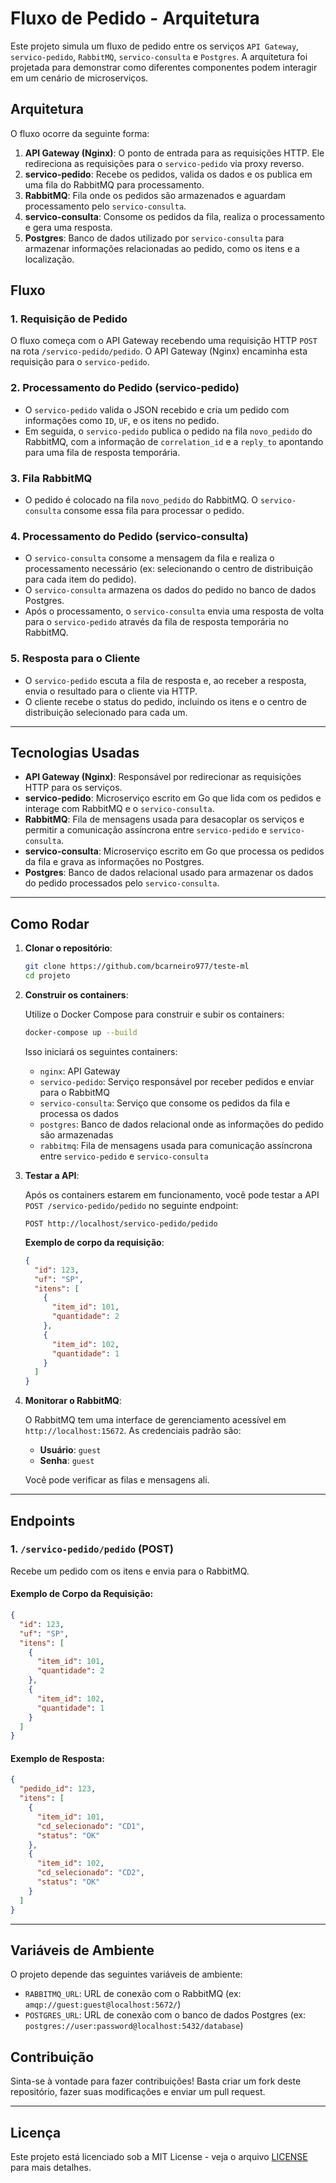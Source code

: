 
# Fluxo de Pedido - Arquitetura

Este projeto simula um fluxo de pedido entre os serviços `API Gateway`, `servico-pedido`, `RabbitMQ`, `servico-consulta` e `Postgres`. A arquitetura foi projetada para demonstrar como diferentes componentes podem interagir em um cenário de microserviços.

## Arquitetura

O fluxo ocorre da seguinte forma:

1. **API Gateway (Nginx)**: O ponto de entrada para as requisições HTTP. Ele redireciona as requisições para o `servico-pedido` via proxy reverso.
2. **servico-pedido**: Recebe os pedidos, valida os dados e os publica em uma fila do RabbitMQ para processamento.
3. **RabbitMQ**: Fila onde os pedidos são armazenados e aguardam processamento pelo `servico-consulta`.
4. **servico-consulta**: Consome os pedidos da fila, realiza o processamento e gera uma resposta.
5. **Postgres**: Banco de dados utilizado por `servico-consulta` para armazenar informações relacionadas ao pedido, como os itens e a localização.

## Fluxo

### 1. Requisição de Pedido

O fluxo começa com o API Gateway recebendo uma requisição HTTP `POST` na rota `/servico-pedido/pedido`. O API Gateway (Nginx) encaminha esta requisição para o `servico-pedido`.

### 2. Processamento do Pedido (servico-pedido)

- O `servico-pedido` valida o JSON recebido e cria um pedido com informações como `ID`, `UF`, e os itens no pedido.
- Em seguida, o `servico-pedido` publica o pedido na fila `novo_pedido` do RabbitMQ, com a informação de `correlation_id` e a `reply_to` apontando para uma fila de resposta temporária.

### 3. Fila RabbitMQ

- O pedido é colocado na fila `novo_pedido` do RabbitMQ. O `servico-consulta` consome essa fila para processar o pedido.
  
### 4. Processamento do Pedido (servico-consulta)

- O `servico-consulta` consome a mensagem da fila e realiza o processamento necessário (ex: selecionando o centro de distribuição para cada item do pedido).
- O `servico-consulta` armazena os dados do pedido no banco de dados Postgres.
- Após o processamento, o `servico-consulta` envia uma resposta de volta para o `servico-pedido` através da fila de resposta temporária no RabbitMQ.

### 5. Resposta para o Cliente

- O `servico-pedido` escuta a fila de resposta e, ao receber a resposta, envia o resultado para o cliente via HTTP.
- O cliente recebe o status do pedido, incluindo os itens e o centro de distribuição selecionado para cada um.

---

## Tecnologias Usadas

- **API Gateway (Nginx)**: Responsável por redirecionar as requisições HTTP para os serviços.
- **servico-pedido**: Microserviço escrito em Go que lida com os pedidos e interage com RabbitMQ e o `servico-consulta`.
- **RabbitMQ**: Fila de mensagens usada para desacoplar os serviços e permitir a comunicação assíncrona entre `servico-pedido` e `servico-consulta`.
- **servico-consulta**: Microserviço escrito em Go que processa os pedidos da fila e grava as informações no Postgres.
- **Postgres**: Banco de dados relacional usado para armazenar os dados do pedido processados pelo `servico-consulta`.

---

## Como Rodar

1. **Clonar o repositório**:

    ```bash
    git clone https://github.com/bcarneiro977/teste-ml
    cd projeto
    ```

2. **Construir os containers**:

    Utilize o Docker Compose para construir e subir os containers:

    ```bash
    docker-compose up --build
    ```

    Isso iniciará os seguintes containers:
    - `nginx`: API Gateway
    - `servico-pedido`: Serviço responsável por receber pedidos e enviar para o RabbitMQ
    - `servico-consulta`: Serviço que consome os pedidos da fila e processa os dados
    - `postgres`: Banco de dados relacional onde as informações do pedido são armazenadas
    - `rabbitmq`: Fila de mensagens usada para comunicação assíncrona entre `servico-pedido` e `servico-consulta`

3. **Testar a API**:

    Após os containers estarem em funcionamento, você pode testar a API `POST /servico-pedido/pedido` no seguinte endpoint:

    ```http
    POST http://localhost/servico-pedido/pedido
    ```

    **Exemplo de corpo da requisição**:

    ```json
    {
      "id": 123,
      "uf": "SP",
      "itens": [
        {
          "item_id": 101,
          "quantidade": 2
        },
        {
          "item_id": 102,
          "quantidade": 1
        }
      ]
    }
    ```

4. **Monitorar o RabbitMQ**:

    O RabbitMQ tem uma interface de gerenciamento acessível em `http://localhost:15672`. As credenciais padrão são:
    - **Usuário**: `guest`
    - **Senha**: `guest`

    Você pode verificar as filas e mensagens ali.

---

## Endpoints

### 1. `/servico-pedido/pedido` (POST)

Recebe um pedido com os itens e envia para o RabbitMQ.

#### Exemplo de Corpo da Requisição:

```json
{
  "id": 123,
  "uf": "SP",
  "itens": [
    {
      "item_id": 101,
      "quantidade": 2
    },
    {
      "item_id": 102,
      "quantidade": 1
    }
  ]
}
```

#### Exemplo de Resposta:

```json
{
  "pedido_id": 123,
  "itens": [
    {
      "item_id": 101,
      "cd_selecionado": "CD1",
      "status": "OK"
    },
    {
      "item_id": 102,
      "cd_selecionado": "CD2",
      "status": "OK"
    }
  ]
}
```

---

## Variáveis de Ambiente

O projeto depende das seguintes variáveis de ambiente:

- `RABBITMQ_URL`: URL de conexão com o RabbitMQ (ex: `amqp://guest:guest@localhost:5672/`)
- `POSTGRES_URL`: URL de conexão com o banco de dados Postgres (ex: `postgres://user:password@localhost:5432/database`)

## Contribuição

Sinta-se à vontade para fazer contribuições! Basta criar um fork deste repositório, fazer suas modificações e enviar um pull request.

---

## Licença

Este projeto está licenciado sob a MIT License - veja o arquivo [LICENSE](LICENSE) para mais detalhes.
